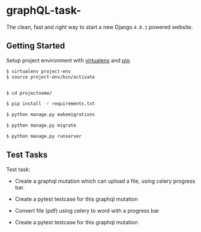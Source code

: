 # graphQL-task-

The clean, fast and right way to start a new Django `4.0.1` powered website.

## Getting Started

Setup project environment with [virtualenv](https://virtualenv.pypa.io) and [pip](https://pip.pypa.io).

```bash
$ virtualenv project-env
$ source project-env/bin/activate


$ cd projectname/

$ pip install -r requirements.txt

$ python manage.py makemigrations

$ python manage.py migrate

$ python manage.py runserver
```


## Test Tasks
Test task:

- Create a graphql mutation which can upload a file, using celery progress bar.

- Create a pytest testcase for this graphql mutation

- Convert file (pdf) using celery to word with a progress bar

- Create a pytest testcase for this graphql mutation


